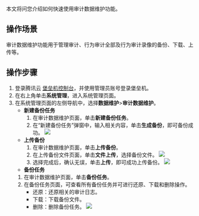 本文将问您介绍如何快速使用审计数据维护功能。
## 操作场景

审计数据维护功能用于管理审计、行为审计全部及行为审计录像的备份、下载、上传等。


## 操作步骤

1. 登录腾讯云 [堡垒机控制台](https://console.cloud.tencent.com/dsgc/bh)，并使用管理员账号登录堡垒机。
2. 在右上角单击**系统管理**，进入系统管理页面。
3. 在系统管理页面的左侧导航中，选择**数据维护**>**审计数据维护**。
	- **新建备份任务**
		1. 在审计数据维护页面，单击**新建备份任务**。
		2. 在“新建备份任务”弹窗中，输入相关内容，单击**生成备份**，即可备份成功。
![](https://main.qcloudimg.com/raw/dfa4342469d101126b59a007fbc40512.png)
	- **上传备份**
		1. 在审计数据维护页面，单击**上传备份**。
		2. 在上传备份文件页面，单击**文件上传**，选择备份文件。
		![](https://main.qcloudimg.com/raw/23b00c2d99795c0f50655df2cb9b1dd2.png)
		3. 选择完成后，确认无误，单击**上传**，即可成功上传备份。
		![](https://main.qcloudimg.com/raw/f0194bce475d498c9abffa0505b25f3d.png)
	- **备份任务**
	 1. 在审计数据维护页面，单击**备份任务**。
	 2. 在备份任务页面，可查看所有备份任务并可进行还原、下载和删除操作。
		 - 还原：还原相关的审计日志。
		 - 下载：下载备份文件。
		 - 删除：删除备份任务。
	![](https://main.qcloudimg.com/raw/a7a822f34b383643b1ff779716b59b72.png)
